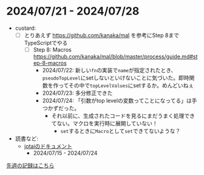 # 2024/07/21 - 2024/07/28

- custard:
    - [ ] とりあえず <https://github.com/kanaka/mal> を参考にStep 8までTypeScriptでやる
        - [ ] Step 8: Macros <https://github.com/kanaka/mal/blob/master/process/guide.md#step-8-macros>
            - 2024/07/22: 新しい`fn`の実装で`name`が指定されたとき、`pseudoTopLevel`にsetしないといけないことに気づいた。即時関数を作ってその中で`topLevelValues`にsetするか。めんどいねぇ
            - 2024/07/23: 多分修正できた
            - 2024/07/24: 「引数がtop levelの変数ってことになってる」は手つかずだった。
                - それ以前に、生成されたコードを見るにまだうまく処理できてない。マクロを実行時に展開していない！
                    - `set`するときに`Macro`として`set`できてないような？
- 読書など:
    - [jotaiのドキュメント](https://jotai.org)
        - 2024/07/15 - 2024/07/24

[先週の記録はこちら](https://github.com/igrep/daily-commits/blob/263ae04d4a5a5c4018379b4089a10e3a14c72193/yesterday.md)
